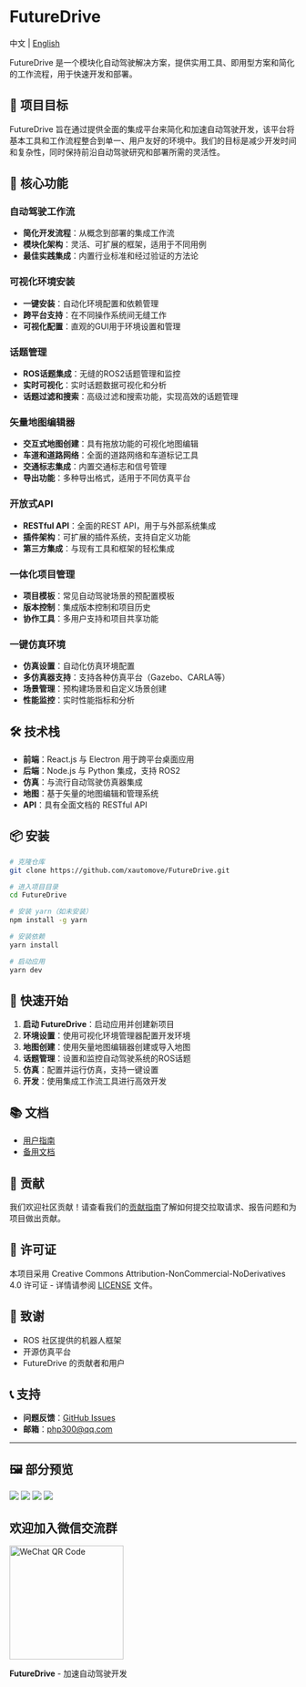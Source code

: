 # FutureDrive

中文 | [English](README.md)

FutureDrive 是一个模块化自动驾驶解决方案，提供实用工具、即用型方案和简化的工作流程，用于快速开发和部署。

## 🎯 项目目标

FutureDrive 旨在通过提供全面的集成平台来简化和加速自动驾驶开发，该平台将基本工具和工作流程整合到单一、用户友好的环境中。我们的目标是减少开发时间和复杂性，同时保持前沿自动驾驶研究和部署所需的灵活性。

## 🚀 核心功能

### 自动驾驶工作流
- **简化开发流程**：从概念到部署的集成工作流
- **模块化架构**：灵活、可扩展的框架，适用于不同用例
- **最佳实践集成**：内置行业标准和经过验证的方法论

### 可视化环境安装
- **一键安装**：自动化环境配置和依赖管理
- **跨平台支持**：在不同操作系统间无缝工作
- **可视化配置**：直观的GUI用于环境设置和管理

### 话题管理
- **ROS话题集成**：无缝的ROS2话题管理和监控
- **实时可视化**：实时话题数据可视化和分析
- **话题过滤和搜索**：高级过滤和搜索功能，实现高效的话题管理

### 矢量地图编辑器
- **交互式地图创建**：具有拖放功能的可视化地图编辑
- **车道和道路网络**：全面的道路网络和车道标记工具
- **交通标志集成**：内置交通标志和信号管理
- **导出功能**：多种导出格式，适用于不同仿真平台

### 开放式API
- **RESTful API**：全面的REST API，用于与外部系统集成
- **插件架构**：可扩展的插件系统，支持自定义功能
- **第三方集成**：与现有工具和框架的轻松集成

### 一体化项目管理
- **项目模板**：常见自动驾驶场景的预配置模板
- **版本控制**：集成版本控制和项目历史
- **协作工具**：多用户支持和项目共享功能

### 一键仿真环境
- **仿真设置**：自动化仿真环境配置
- **多仿真器支持**：支持各种仿真平台（Gazebo、CARLA等）
- **场景管理**：预构建场景和自定义场景创建
- **性能监控**：实时性能指标和分析

## 🛠️ 技术栈

- **前端**：React.js 与 Electron 用于跨平台桌面应用
- **后端**：Node.js 与 Python 集成，支持 ROS2
- **仿真**：与流行自动驾驶仿真器集成
- **地图**：基于矢量的地图编辑和管理系统
- **API**：具有全面文档的 RESTful API

## 📦 安装

```bash
# 克隆仓库
git clone https://github.com/xautomove/FutureDrive.git

# 进入项目目录
cd FutureDrive

# 安装 yarn（如未安装）
npm install -g yarn

# 安装依赖
yarn install

# 启动应用
yarn dev
```

## 🚀 快速开始

1. **启动 FutureDrive**：启动应用并创建新项目
2. **环境设置**：使用可视化环境管理器配置开发环境
3. **地图创建**：使用矢量地图编辑器创建或导入地图
4. **话题管理**：设置和监控自动驾驶系统的ROS话题
5. **仿真**：配置并运行仿真，支持一键设置
6. **开发**：使用集成工作流工具进行高效开发

## 📚 文档

- [用户指南](https://Future.automoves.cn/docs)
- [备用文档](https://xautomove.github.io/docs_future/)

## 🤝 贡献

我们欢迎社区贡献！请查看我们的[贡献指南](CONTRIBUTING.md)了解如何提交拉取请求、报告问题和为项目做出贡献。

## 📄 许可证

本项目采用 Creative Commons Attribution-NonCommercial-NoDerivatives 4.0 许可证 - 详情请参阅 [LICENSE](LICENSE) 文件。

## 🙏 致谢

- ROS 社区提供的机器人框架
- 开源仿真平台
- FutureDrive 的贡献者和用户

## 📞 支持

- **问题反馈**：[GitHub Issues](https://github.com/xautomove/FutureDrive/issues)
- **邮箱**：php300@qq.com
---

## 🖼️ 部分预览
![](./image/1.png)
![](./image/2.png)
![](./image/3.png)
![](./image/4.png)

## 欢迎加入微信交流群
<img src="./image/wechat.png" width="200" height="200" alt="WeChat QR Code">

**FutureDrive** - 加速自动驾驶开发 